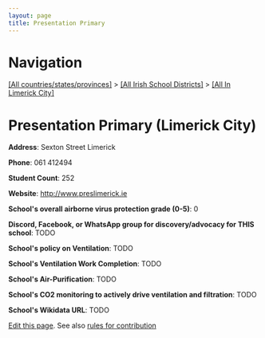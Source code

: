 ```yaml
---
layout: page
title: Presentation Primary
---
```

# Navigation

[[All countries/states/provinces]](../../..) > [[All Irish School Districts]](../..) > [[All In Limerick City]](..)

# Presentation Primary (Limerick City)

**Address**: Sexton Street Limerick

**Phone**: 061 412494

**Student Count**: 252

**Website**: <http://www.preslimerick.ie>

**School's overall airborne virus protection grade (0-5)**: 0

**Discord, Facebook, or WhatsApp group for discovery/advocacy for THIS school**: TODO

**School's policy on Ventilation**: TODO

**School's Ventilation Work Completion**: TODO

**School's Air-Purification**: TODO

**School's CO2 monitoring to actively drive ventilation and filtration**: TODO

**School's Wikidata URL**: TODO


[Edit this page](https://github.com/ventilate-schools/Ireland/edit/main/./Limerick_City/Presentation_Primary.md). See also [rules for contribution](../../../contribution-rules/)